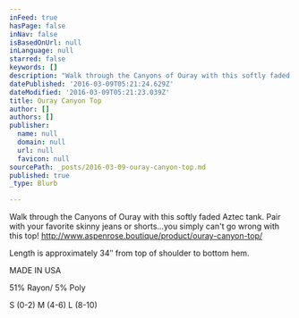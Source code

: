 ```yaml
---
inFeed: true
hasPage: false
inNav: false
isBasedOnUrl: null
inLanguage: null
starred: false
keywords: []
description: "Walk through the Canyons of Ouray with this softly faded Aztec tank. Pair with your favorite\_skinny\_jeans or shorts…you simply can’t go wrong with this top!"
datePublished: '2016-03-09T05:21:24.629Z'
dateModified: '2016-03-09T05:21:23.039Z'
title: Ouray Canyon Top
author: []
authors: []
publisher:
  name: null
  domain: null
  url: null
  favicon: null
sourcePath: _posts/2016-03-09-ouray-canyon-top.md
published: true
_type: Blurb

---
```

Walk through the Canyons of Ouray with this softly faded Aztec tank. Pair with your favorite skinny jeans or shorts...you simply can't go wrong with this top! http://www.aspenrose.boutique/product/ouray-canyon-top/

Length is approximately 34″ from top of shoulder to bottom hem.

MADE IN USA

51% Rayon/ 5% Poly

S (0-2)  M (4-6)  L (8-10)